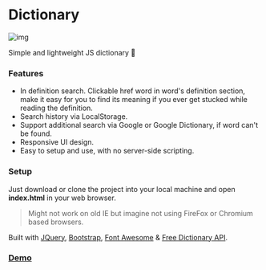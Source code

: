 # Dictionary
![img](https://raw.githubusercontent.com/lynchzival/dictionary/main/img/header.png)

Simple and lightweight JS dictionary 📕

### Features

* In definition search. Clickable href word in word's definition section, make it easy for you to find its meaning if you ever get stucked while reading the definition.
* Search history via LocalStorage.
* Support additional search via Google or Google Dictionary, if word can't be found.
* Responsive UI design.
* Easy to setup and use, with no server-side scripting.

### Setup

Just download or clone the project into your local machine and open <b>index.html</b> in your web browser. 
> Might not work on old IE but imagine not using FireFox or Chromium based browsers.

Built with [JQuery](https://jquery.com/), [Bootstrap](https://getbootstrap.com/), [Font Awesome](https://fontawesome.com/) & [Free Dictionary API](https://dictionaryapi.dev).

### [Demo](https://lynchzival.github.io/dictionary)

